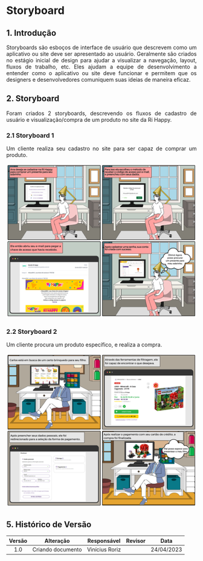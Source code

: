 # Storyboard

## 1. Introdução
<p style="text-align: justify;"> Storyboards são esboços de interface de usuário que descrevem como um aplicativo ou site deve ser apresentado ao usuário. Geralmente são criados no estágio inicial de design para ajudar a visualizar a navegação, layout, fluxos de trabalho, etc. Eles ajudam a equipe de desenvolvimento a entender como o aplicativo ou site deve funcionar e permitem que os designers e desenvolvedores comuniquem suas ideias de maneira eficaz.</p>


## 2. Storyboard
<p style="text-align: justify;"> Foram criados 2 storyboards, descrevendo os fluxos de cadastro de usuário e visualização/compra de um produto no site da Ri Happy.</p>

### 2.1 Storyboard 1
<p style="text-align: justify;"> Um cliente realiza seu cadastro no site para ser capaz de comprar um produto.
</p>

<img src="images/storyboards/storyboard_1.png" width="800" />

### 2.2 Storyboard 2

<p style="text-align: justify;"> Um cliente procura um produto específico, e realiza a compra.
</p>

<img src="images/storyboards/storyboard_2.png" width="800" />

## 5. Histórico de Versão

| Versão |       Alteração        |  Responsável    |    Revisor    | Data  |
| :----: | :--------------------: | :-------------: | :-----------: | :---: |
|  1.0   |   Criando documento    | Vinícius Roriz  |               | 24/04/2023 |